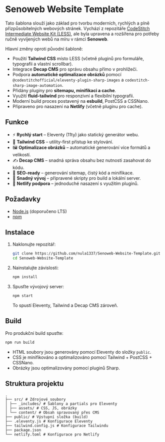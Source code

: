 # Senoweb Website Template

Tato šablona slouží jako základ pro tvorbu moderních, rychlých a plně přizpůsobitelných webových stránek. Vychází z repozitáře [CodeStitch Intermediate Website Kit (LESS)](https://github.com/CodeStitchOfficial/Intermediate-Website-Kit-LESS), ale byla upravena a rozšířena pro potřeby ručně vyvíjených webů na míru v rámci **Senoweb**.

Hlavní změny oproti původní šabloně:
- Použití **Tailwind CSS** místo LESS (včetně pluginů pro formuláře, typografii a vlastní scrollbar).
- Integrace **Decap CMS** pro správu obsahu přímo v prohlížeči.
- Podpora **automatické optimalizace obrázků** pomocí `@codestitchofficial/eleventy-plugin-sharp-images` a `codestitch-sharp-image-automation`.
- Přidány pluginy pro **sitemapu, minifikaci a cache**.
- Využití **fluid-tailwind** pro responzivní a flexibilní typografii.
- Moderní build proces postavený na **esbuild**, PostCSS a CSSNano.
- Připraveno pro nasazení na **Netlify** (včetně pluginu pro cache).


## Funkce

- ⚡ **Rychlý start** – Eleventy (11ty) jako statický generátor webu.
- 🎨 **Tailwind CSS** – utility-first přístup ke stylování.
- 🖼️ **Optimalizace obrázků** – automatické generování více formátů a velikostí.
- ✍️ **Decap CMS** – snadná správa obsahu bez nutnosti zasahovat do kódu.
- 📄 **SEO-ready** – generování sitemap, čistý kód a minifikace.
- 🔧 **Snadný vývoj** – připravené skripty pro build a lokální server.
- 🚀 **Netlify podpora** – jednoduché nasazení s využitím pluginů.


## Požadavky

- [Node.js](https://nodejs.org/) (doporučeno LTS)
- [npm](https://www.npmjs.com/)


## Instalace

1. Naklonujte repozitář:

   ```bash
   git clone https://github.com/nula1337/Senoweb-Website-Template.git
   cd Senoweb-Website-Template
   ```

2. Nainstalujte závislosti:

    ```bash
   npm install
   ```

3. Spusťte vývojový server:

    ```bash
   npm start
   ```
   To spustí Eleventy, Tailwind a Decap CMS zároveň.

## Build

Pro produkční build spusťte:

```bash
npm run build
```
- HTML soubory jsou generovány pomocí Eleventy do složky `public`.
- CSS je minifikováno a optimalizováno pomocí Tailwind + PostCSS + CSSNano.
- Obrázky jsou optimalizovány pomocí pluginů Sharp.


## Struktura projektu

```
.
├── src/ # Zdrojové soubory
│ ├── _includes/ # Šablony a partials pro Eleventy
│ ├── assets/ # CSS, JS, obrázky
│ └── content/ # Obsah spravovaný přes CMS
├── public/ # Výstupní složka (build)
├── .eleventy.js # Konfigurace Eleventy
├── tailwind.config.js # Konfigurace Tailwindu
├── package.json
└── netlify.toml # Konfigurace pro Netlify
```